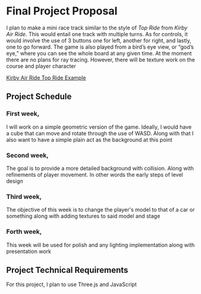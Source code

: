 # Final Project Proposal
I plan to make a mini race track similar to the style of *Top Ride* from *Kirby Air Ride*. 
This would entail one track with multiple turns. As for controls, it would involve the use
of 3 buttons one for left, another for right, and lastly, one to go forward. The game is
also played from a bird’s eye view, or “god’s eye,” where you can see the whole board at 
any given time. At the moment there are no plans for ray tracing. However, there will be 
texture work on the course and player character

[Kirby Air Ride Top Ride Example](https://youtu.be/ZkUwR8gZ0nc?si=vWk7Bq6CmvbsgZnk&t=1771)

## Project Schedule

### First week, 
I will work on a simple geometric version of the game. Ideally, I would have a cube that
can move and rotate through the use of WASD. Along with that I also want to have a simple
plain act as the background at this point

### Second week, 
The goal is to provide a more detailed background with collision. Along with refinements
of player movement. In other words the early steps of level design

### Third week,
The objective of this week is to change the player's model to that of a car or something
along with adding textures to said model and stage

### Forth week,
This week will be used for polish and any lighting implementation along with presentation work 

## Project Technical Requirements
For this project, I plan to use Three.js and JavaScript
